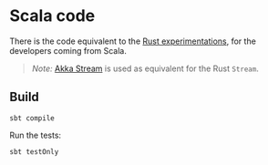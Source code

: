# Scala code

There is the code equivalent to the [Rust experimentations](../rust/), for the developers coming from Scala.

> *Note:* [Akka Stream](https://doc.akka.io/api/akka/2.6/akka/stream/scaladsl/) is used as equivalent for the Rust `Stream`.

## Build

    sbt compile

Run the tests:

    sbt testOnly